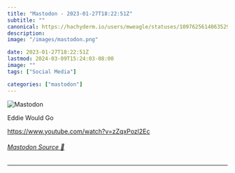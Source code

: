 ```yaml
---
title: "Mastodon - 2023-01-27T18:22:51Z"
subtitle: ""
canonical: https://hachyderm.io/users/mweagle/statuses/109762561406352939
description:
image: "/images/mastodon.png"

date: 2023-01-27T18:22:51Z
lastmod: 2024-03-09T15:24:03-08:00
image: ""
tags: ["Social Media"]

categories: ["mastodon"]
---
```

![Mastodon](/images/mastodon.png)

<p>Eddie Would Go</p><p><a href="https://www.youtube.com/watch?v=zZqxPozl2Ec" target="_blank" rel="nofollow noopener noreferrer" translate="no"><span class="invisible">https://www.</span><span class="ellipsis">youtube.com/watch?v=zZqxPozl2E</span><span class="invisible">c</span></a></p>


###### [Mastodon Source 🐘](https://hachyderm.io/@mweagle/109762561406352939)

___
